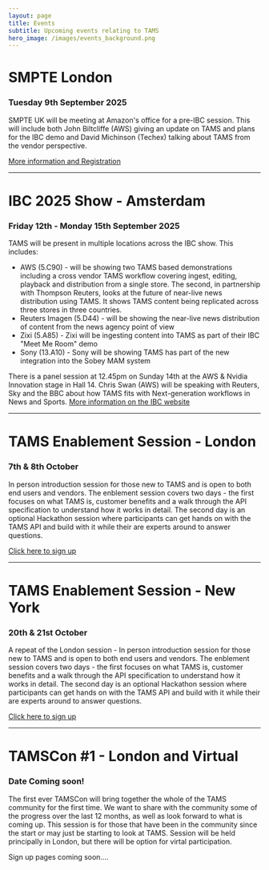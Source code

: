 ```yaml
---
layout: page
title: Events
subtitle: Upcoming events relating to TAMS
hero_image: /images/events_background.png
---
```


# SMPTE London
### Tuesday 9th September 2025
SMPTE UK will be meeting at Amazon's office for a pre-IBC session.  This will include both John Biltcliffe (AWS) giving an update on TAMS and plans for the IBC demo and David Michinson (Techex) talking about TAMS from the vendor perspective.

[More information and Registration](https://www.smpte.org/sections/united-kingdom)

---

# IBC 2025 Show - Amsterdam
### Friday 12th - Monday 15th September 2025
TAMS will be present in multiple locations across the IBC show.  This includes:
- AWS (5.C90) - will be showing two TAMS based demonstrations including a cross vendor TAMS workflow covering ingest, editing, playback and distribution from a single store.  The second, in partnership with Thompson Reuters, looks at the future of near-live news distribution using TAMS.  It shows TAMS content being replicated across three stores in three countries.
- Reuters Imagen (5.D44) - will be showing the near-live news distribution of content from the news agency point of view
- Zixi (5.A85) - Zixi will be ingesting content into TAMS as part of their IBC "Meet Me Room" demo
- Sony (13.A10) - Sony will be showing TAMS has part of the new integration into the Sobey MAM system

There is a panel session at 12.45pm on Sunday 14th at the AWS & Nvidia Innovation stage in Hall 14.  Chris Swan (AWS) will be speaking with Reuters, Sky and the BBC about how TAMS fits with Next-generation workflows in News and Sports.  [More information on the IBC website](https://show.ibc.org/ibc2025/breaking-news-next-generation-workflows-in-news-and-sports?&filters.STREAM=aws-nvidia&searchgroup=libraryentry-ibc2025)

---

# TAMS Enablement Session - London
### 7th & 8th October
In person introduction session for those new to TAMS and is open to both end users and vendors.  The enblement session covers two days - the first focuses on what TAMS is, customer benefits and a walk through the API specification to understand how it works in detail.  The second day is an optional Hackathon session where participants can get hands on with the TAMS API and build with it while their are experts around to answer questions.  

[Click here to sign up](https://app.smartsheet.com/b/form/be603cef4c344ca5aa314e174e43726d)

---

# TAMS Enablement Session - New York
### 20th & 21st October
A repeat of the London session - In person introduction session for those new to TAMS and is open to both end users and vendors.  The enblement session covers two days - the first focuses on what TAMS is, customer benefits and a walk through the API specification to understand how it works in detail.  The second day is an optional Hackathon session where participants can get hands on with the TAMS API and build with it while their are experts around to answer questions.  

[Click here to sign up](https://app.smartsheet.com/b/form/7f6b9e4a08ee46609e3b1b74cf985397)

---

# TAMSCon #1 - London and Virtual

### Date Coming soon!

The first ever TAMSCon will bring together the whole of the TAMS community for the first time.  We want to share with the community some of the progress over the last 12 months, as well as look forward to what is coming up.  This session is for those that have been in the community since the start or may just be starting to look at TAMS.  Session will be held principally in London, but there will be option for virtal participation.

Sign up pages coming soon....

